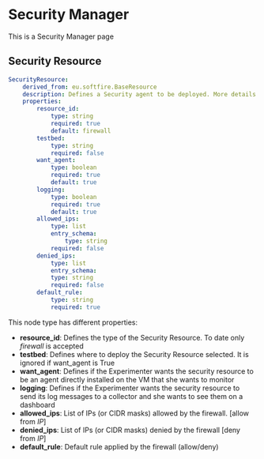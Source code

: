 # Security Manager
 
This is a Security Manager page

## Security Resource

```yaml
SecurityResource:
    derived_from: eu.softfire.BaseResource
    description: Defines a Security agent to be deployed. More details on *docu_URL*
    properties:
        resource_id:
            type: string
            required: true
            default: firewall
        testbed:
            type: string
            required: false
        want_agent:
            type: boolean
            required: true
            default: true
        logging:
            type: boolean
            required: true
            default: true
        allowed_ips:
            type: list
            entry_schema:
                type: string
            required: false
        denied_ips:
            type: list
            entry_schema:
            type: string
            required: false
        default_rule:
            type: string
            required: true
```
 
This node type has different properties:

* **resource_id**: Defines the type of the Security Resource. To date only *firewall* is accepted
* **testbed**: Defines where to deploy the Security Resource selected. It is ignored if want_agent is True
* **want_agent**: Defines if the Experimenter wants the security resource to be an agent directly installed on the VM that she wants to monitor
* **logging**: Defines if the Experimenter wants the security resource to send its log messages to a collector and she wants to see them on a dashboard
* **allowed_ips**: List of IPs (or CIDR  masks) allowed by the firewall. [allow from *IP*]
* **denied_ips**: List of IPs (or CIDR masks) denied by the firewall [deny from *IP*]
* **default_rule**: Default rule applied by the firewall (allow/deny)

<!--
 References
-->
 
[node_types]:etc/softfire_node_types.yaml

